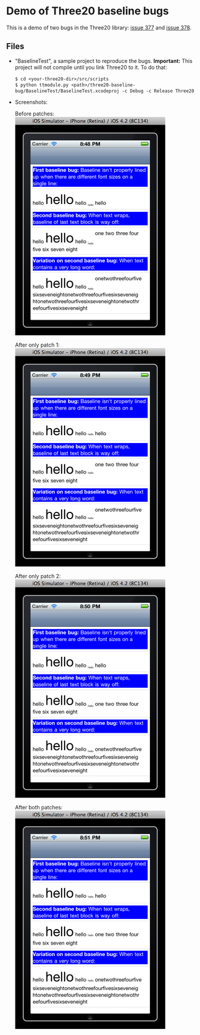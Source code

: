 Demo of Three20 baseline bugs
=============================

This is a demo of two bugs in the Three20 library: [issue 377](https://github.com/facebook/three20/issues/377)
and [issue 378](https://github.com/facebook/three20/issues/378).

Files
-----

*   "BaselineTest", a sample project to reproduce the bugs.  **Important:** This project will not
    compile until you link Three20 to it.  To do that:

        $ cd <your-three20-dir>/src/scripts
        $ python ttmodule.py <path>/three20-baseline-bug/BaselineTest/BaselineTest.xcodeproj -c Debug -c Release Three20

*   Screenshots:

    Before patches: <br>
    ![before](https://github.com/mmorearty/three20-baseline-bug/raw/master/before-patches.png)

    After only patch 1:  <br>
    ![after patch 1](https://github.com/mmorearty/three20-baseline-bug/raw/master/after-only-patch-1.png)

    After only patch 2:  <br>
    ![after patch 2](https://github.com/mmorearty/three20-baseline-bug/raw/master/after-only-patch-2.png)

    After both patches:  <br>
    ![after both patches](https://github.com/mmorearty/three20-baseline-bug/raw/master/after-both-patches.png)
